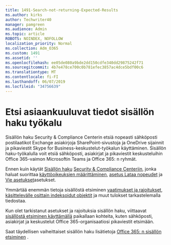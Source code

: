 ```yaml
---
title: 1491-Search-not-returning-Expected-Results
ms.author: kirks
author: Techwriter40
manager: pamgreen
ms.audience: Admin
ms.topic: article
ROBOTS: NOINDEX, NOFOLLOW
localization_priority: Normal
ms.collection: Adm_O365
ms.custom: 1491
ms.assetid: ''
ms.openlocfilehash: ee05de080a9bde2dd150cdfe340dd29875242f71
ms.sourcegitcommit: 4b7e478ce700c0b781efec3857ac4dce5bdf00c6
ms.translationtype: MT
ms.contentlocale: fi-FI
ms.lasthandoff: 06/07/2019
ms.locfileid: "34756639"
---
```

# <a name="content-search-tool-to-find-relevant-info"></a>Etsi asiaankuuluvat tiedot sisällön haku työkalu

Sisällön haku Security & Compliance Centerin etsiä nopeasti sähköposti postilaatikot Exchange asiakirjoja SharePoint-sivustoja ja OneDrive sijainnit ja pikaviestit Skype for Business-keskustelut-työkalun käyttäminen. Sisällön haku-työkalulla voit etsiä sähköposti, asiakirjat ja pikaviestit keskusteluihin Office 365-vaimon Microsoftin Teams ja Office 365: n ryhmät.


Ennen kuin käytät [Sisällön haku](https://sip.protection.office.com/contentsearchbeta?ContentOnly=1) [Security & Compliance Centeriin](https://sip.protection.office.com/homepage), jonka haluat suorittaa [käyttöoikeuksien määrittäminen](https://docs.microsoft.com/office365/securitycompliance/permissions-filtering-for-content-search), [asetus Lataa nopeudet](https://docs.microsoft.com/en-us/office365/securitycompliance/increase-download-speeds-when-exporting-ediscovery-results) ja [Vie asetukset](https://docs.microsoft.com/en-us/office365/securitycompliance/disable-reports-when-you-export-content-search-results)asetukset.

Ymmärtää enemmän tietoja sisällöstä etsiminen [vaatimukset ja rajoitukset](https://docs.microsoft.com/office365/securitycompliance/limits-for-content-search), [käsittelevälle osittain indeksoidut objektit](https://docs.microsoft.com/office365/securitycompliance/investigating-partially-indexed-items-in-ediscovery) ja muut tulokset tarkastelemalla tiedostaa.

Kun olet tarkistanut asetukset ja rajoituksia sisällön haku, viittaavat [sisällöstä etsiminen käyttämällä</a> paikallaan kohteita, kuten sähköposti, asiakirjat ja keskustelut Office 365-organisaatiosi pikaviestit etsimään](https://docs.microsoft.com/office365/securitycompliance/content-search).

Saat täydellisen vaiheittaiset sisällön haku lisätietoja [Office 365: n sisällön etsiminen](https://docs.microsoft.com/office365/securitycompliance/search-for-content) .
